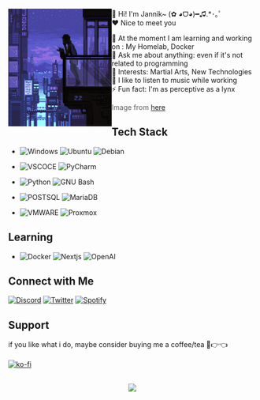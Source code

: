 <p float="left">
<img src='purple.gif' width='210' align="left">
<p float="left">

  👋 Hi! I'm Jannik~ (✿ ◕ᗜ◕)━♫.*･｡ﾟ \
  ❤ Nice to meet you

  🌱 At the moment I am learning and working on : My Homelab, Docker \
  💬 Ask me about anything: even if it's not related to programming \
  💜 Interests: Martial Arts, New Technologies \
  🎵 I like to listen to music while working \
  ⚡ Fun fact: I'm as perceptive as a lynx 
 
>> Image from [here](https://i.pinimg.com/originals/10/d5/1a/10d51aa37731b05a5d085e15186e211c.gif) 
  

<!-- https://github.com/Ileriayo/markdown-badges -->

## Tech Stack

* ![Windows](https://img.shields.io/badge/Windows-0078D6?style=for-the-badge&logo=windows&logoColor=white)
  ![Ubuntu](https://img.shields.io/badge/Ubuntu-E95420?style=for-the-badge&logo=ubuntu&logoColor=white)
  ![Debian](https://img.shields.io/badge/Debian-D70A53?style=for-the-badge&logo=debian&logoColor=white) 
*  ![VSCOCE](https://img.shields.io/badge/VSCode-0078D4?style=for-the-badge&logo=visual%20studio%20code&logoColor=white)
 ![PyCharm](https://img.shields.io/badge/pycharm-143?style=for-the-badge&logo=pycharm&logoColor=black&color=black&labelColor=green)


* ![Python](https://img.shields.io/badge/Python-14354c?style=for-the-badge&logo=python&logoColor=ffffff)
 ![GNU Bash](https://img.shields.io/static/v1?style=for-the-badge&message=GNU+Bash&color=4EAA25&logo=GNU+Bash&logoColor=FFFFFF&label=)


* ![POSTSQL](https://img.shields.io/badge/PostgreSQL-316192?style=for-the-badge&logo=postgresql&logoColor=white)
  ![MariaDB](https://img.shields.io/static/v1?style=for-the-badge&message=MariaDB&color=003545&logo=MariaDB&logoColor=FFFFFF&label=)
* ![VMWARE](https://img.shields.io/badge/VMWARE-%230072C6.svg?style=for-the-badge&logo=vmware&logoColor=white)
  ![Proxmox](https://img.shields.io/static/v1?style=for-the-badge&message=Proxmox&color=E57000&logo=Proxmox&logoColor=FFFFFF&label=)
  <!--
  ![Heroku](https://img.shields.io/badge/Heroku-430098?style=for-the-badge&logo=heroku&logoColor=white)
  ![Replit](https://img.shields.io/badge/replit-667881?style=for-the-badge&logo=replit&logoColor=white) -->

## Learning

* ![Docker](https://img.shields.io/static/v1?style=for-the-badge&message=Docker&color=2496ED&logo=Docker&logoColor=FFFFFF&label=)
  ![Nextjs](https://img.shields.io/badge/next.js-000000?style=for-the-badge&logo=nextdotjs&logoColor=white)
  ![OpenAI](https://img.shields.io/static/v1?style=for-the-badge&message=Deep+Learning&color=412991&logo=OpenAI&logoColor=FFFFFF&label=)


## Connect with Me

  [![Discord](https://img.shields.io/badge/Discord-5865F2?style=for-the-badge&logo=discord&logoColor=white)](https://discord.com/users/372267836070166533)
  [![Twitter](https://img.shields.io/badge/Twitter-1DA1F2?style=for-the-badge&logo=twitter&logoColor=white)](https://twitter.com/z0lefps)
  [![Spotify](https://img.shields.io/badge/Spotify-1ED760?&style=for-the-badge&logo=spotify&logoColor=white)](https://open.spotify.com/user/tw9pp3qwu6w8d8jk45x0udcfp?si=1ae9768a4cdd41b5)

## Support

  <!-- ko-fi badge -->
  if you like what i do, maybe consider buying me a coffee/tea 🥺👉👈<br><br>
  [![ko-fi](https://ko-fi.com/img/githubbutton_sm.svg)](https://ko-fi.com/hijannikschroeder)
  <br><br>

  
  <!-- Footer -->
  <p  align="center">
<img src="https://raw.githubusercontent.com/bornmay/bornmay/Update/svg/Bottom.svg">
</p>
